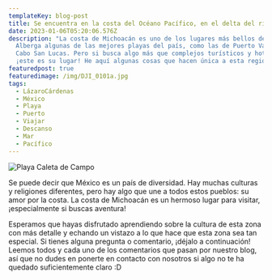 ```yaml
---
templateKey: blog-post
title: Se encuentra en la costa del Océano Pacífico, en el delta del río Balsas.
date: 2023-01-06T05:20:06.576Z
description: "La costa de Michoacán es uno de los lugares más bellos de México.
  Alberga algunas de las mejores playas del país, como las de Puerto Vallarta y
  Cabo San Lucas. Pero si busca algo más que complejos turísticos y hoteles,
  ¡este es su lugar! He aquí algunas cosas que hacen única a esta región:"
featuredpost: true
featuredimage: /img/DJI_0101a.jpg
tags:
  - LázaroCárdenas
  - México
  - Playa
  - Puerto
  - Viajar
  - Descanso
  - Mar
  - Pacífico
---
```

![Playa Caleta de Campo](/img/_dsc1911.jpg "Vista de un atardecer en la playa")

Se puede decir que México es un país de diversidad. Hay muchas culturas y religiones diferentes, pero hay algo que une a todos estos pueblos: su amor por la costa. La costa de Michoacán es un hermoso lugar para visitar, ¡especialmente si buscas aventura!

Esperamos que hayas disfrutado aprendiendo sobre la cultura de esta zona con más detalle y echando un vistazo a lo que hace que esta zona sea tan especial. Si tienes alguna pregunta o comentario, ¡déjalo a continuación! Leemos todos y cada uno de los comentarios que pasan por nuestro blog, así que no dudes en ponerte en contacto con nosotros si algo no te ha quedado suficientemente claro :D